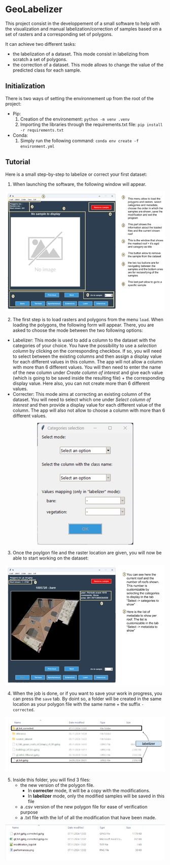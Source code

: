 # GeoLabelizer
This project consist in the developpement of a small software to help with the visualization and manual labelization/correction of samples based on a set of rasters and a corresponding set of polygons.

It can achieve two different tasks:
- the labelization of a dataset. This mode consist in labelizing from scratch a set of polygons.
- the correction of a dataset. This mode allows to change the value of the predicted class for each sample.

## Initialization
There is two ways of setting the environnement up from the root of the project:
- Pip:
  1) Creation of the environement: `python -m venv .venv`
  2) Importing the libraries through the requirements.txt file: `pip install -r requirements.txt`
- Conda:
  1) Simply run the following command: `conda env create -f environment.yml`
      
## Tutorial
Here is a small step-by-step to labelize or correct your first dataset:

1) When launching the software, the following window will appear.

<center>
    <img src="src/images_tuto/labelizer_tuto_panel_0.png" alt="Description of image">
</center>

2)  The first step is to load rasters and polygons from the menu `load`. When loading the polygons, the following form will appear. There, you are asked to choose the mode between the two following options:
  - Labelizer: This mode is used to add a column to the dataset with the categories of your choice. You have the possibility to use a _selection column_ by clicking on the corresponding checkbox. If so, you will need to select between the existing columns and then assign a display value for each different values in this column. The app will not allow a column with more than 6 different values. You will then need to enter the name of the new column under _Create column of interest_ and give each value (which is going to be saved inside the resulting file) + the corresponding display value. Here also, you can not create more than 6 different values.
  - Correcter: This mode aims at correcting an existing column of the dataset. You will need to select which one under _Select column of interest_ and then provide a display value for each different value of the column. The app will also not allow to choose a column with more than 6 different values.
<center>
    <img src="src/images_tuto/img_1.png" alt="Description of image">
</center>

3) Once the poylgon file and the raster location are given, you will now be able to start working on the dataset:

<center>
    <img src="src/images_tuto/labelizer_tuto_panel_1.png" alt="Description of image">
</center>

4) When the job is done, or if you want to save your work in progress, you can press the `save` tab. By doint so, a folder will be created in the same location as your polygon file with the same name + the suffix `-corrected`.

<center>
    <img src="src/images_tuto/labelizer_tuto_panel_2.png" alt="Description of image">
</center>

5) Inside this folder, you will find 3 files:
   -  the new version of the polygon file. 
      - In **correcter** mode, it will be a copy with the modifications.
      - In **labelizer** mode, only the modified samples will be saved in this file
   - a .csv version of the new polygon file for ease of verification purpose
   - a .txt file with the lof of all  the modification that have been made.
<center>
    <img src="src/images_tuto/img_4.png" alt="Description of image">
</center>



